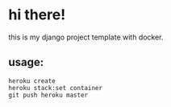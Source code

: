 # hi there!

this is my django project template with docker.

## usage:
    heroku create
    heroku stack:set container
    git push heroku master
